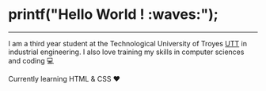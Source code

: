 # printf("Hello World ! :waves:");
---

I am a third year student at the Technological University of Troyes <a href="https://www.utt.fr/">UTT</a> in industrial engineering.
I also love training my skills in computer sciences and coding :computer:

Currently learning HTML & CSS :heart:
